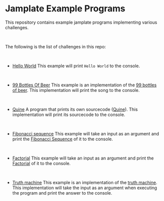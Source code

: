 # Jamplate Example Programs

This repository contains example jamplate programs
implementing various challenges.

<br>

The following is the list of challenges in this repo:

<br>

- [Hello World](HelloWorld) This example will print `Hello World` to 
  the console.

<br>

- [99 Bottles Of Beer](99BottlesOfBeer) This example is an 
  implementation of the 
  [99 bottles of beer](https://esolangs.org/wiki/99_bottles_of_beer). 
  This implementation will print the song to the console.

<br>

- [Quine](Quine) A program that prints its own sourcecode 
  ([Quine](https://esolangs.org/wiki/Quine)). This implementation will
  print its sourcecode to the console.

<br>

- [Fibonacci sequence](Fibonacci) This example will take an input as 
  an argument and print the 
  [Fibonacci Sequence](https://esolangs.org/wiki/Fibonacci_sequence)
  of it to the console.

<br>

- [Factorial](Factorial) This example will take an input as an
  argument and print the 
  [Factorial](https://esolangs.org/wiki/Factorial) of it to the
  console.

<br>

- [Truth machine](TruthMachine) This example is an implementation of 
  the [truth machine](https://esolangs.org/wiki/Truth-machine). This
  implementation will take the input as an argument when executing the
  program and print the answer to the console.